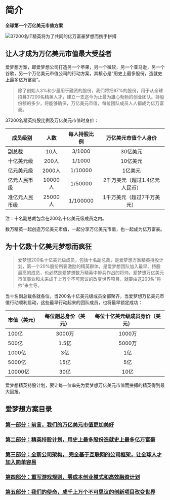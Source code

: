 # 简介

**全球第一个万亿美元市值方案**

![37200名IT精英将为了共同的亿万富豪梦想而携手拼搏](https://gblobscdn.gitbook.com/assets%2F-MBZN1x8F8KZbGhD4Paj%2F-MBcQXWqleMH4dEBX8VT%2F-MBcQm7-VIKh0I2V5naS%2F800px-Teamcanva.jpg?alt=media&token=5d1b5575-e145-4bf0-925c-d9a7b3de047e "37200名IT精英将为了共同的亿万富豪梦想而携手拼搏")


## 让人才成为万亿美元市值最大受益者

爱梦想方案，即爱梦想公司打造另一个苹果，另一个微软，另一个亚马逊，另一个谷歌，另一个万亿美元市值公司的行动方案，其核心是“用史上最多股份，造就史上最多亿万富豪”。

>除了创始人3%和少量用于融资的股份，我们将把87%的股份，用于从全球招募37200名精英人才，建立一支迄今为止最为雄心勃勃的创业团队。持股份额的多少，将能够确保，万亿美元市值，每位团队成员人人都成为亿万富豪。

37200名精英持股比例及万亿美元市值时身价：

成员级别|人数|每人持股比例|万亿美元市值个人身价
---|:---:|:---:|:---:
副总裁|10人|3/1000|30亿美元
十亿美元级|200人|1/1000|10亿美元
亿元美元级|2000人|1/10000|1亿美元
亿元人民币级|10000人|1/50000|2千万美元（超过1.4亿元人民币）
准亿元人民币级|25000人|1/100000|1千万美元（超过7千万美元）

注：十名副总裁包含在200名十亿美元级成员之内。

数万精英一起创造万亿美元市值，一起分享万亿美元市值，也一起成为亿万富豪。

## 为十亿数十亿美元梦想而疯狂

>爱梦想200名十亿美元级成员，包括十名副总裁，是爱梦想方案精英持股计划，第一个20%股份所要激励的精英群体，是爱梦想团队加入最早、持股最高的成员，也必然是爱梦想数万精英中带兵作战的将帅。爱梦想万亿美元市值事业和未来成千上万个不可思议的改变世界项目，就要由这200名“将帅”来主导。

当十名副总裁各就各位，当200名十亿美元级成员全部聚齐，当爱梦想万亿美元市值行动顺利启动，这些最早行动起来的团队成员，也将最早锁定成功：

市值（美元）|每位副总身价（美元）|每位十亿美元级成员身价（美元）
---|:---:|:---:
100亿|3000万|1000万
500亿|1.5亿|5000万
1000亿|3亿|1亿
5000亿|15亿|5亿
10000亿|30亿|10亿

爱梦想精英持股计划，要让每一位率先为爱梦想万亿美元市值而拼搏的精英得到最大回报。

## 爱梦想方案目录

### [第一部分：前言，我们的万亿美元市值更加美好]()

### [第二部分：精英持股计划，用史上最多股份造就史上最多亿万富豪]()

### [第三部分：全新公司架构， 完全基于互联网的公司框架，让全球人才加入简单容易]()

### [第四部分：重写游戏规则，零成本创业模式和高效融资计划]()

### [第五部分：我们的使命，成千上万个不可思议的创新项目改变世界]()


